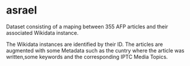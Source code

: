 # asrael

Dataset consisting of a maping between 355 AFP articles and their associated Wikidata instance.

The Wikidata instances are identified by their ID.
The articles are augmented with some Metadata such as the cuntry where the article was written,some keywords and the corresponding IPTC Media Topics.
